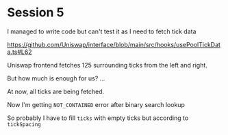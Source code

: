 # Session 5

I managed to write code but can't test it as I need to fetch tick data

https://github.com/Uniswap/interface/blob/main/src/hooks/usePoolTickData.ts#L62

Uniswap frontend fetches 125 surrounding ticks from the left and right.

But how much is enough for us?
...

At now, all ticks are being fetched.

Now I'm getting `NOT_CONTAINED` error after binary search lookup

So probably I have to fill `ticks` with empty ticks but according to `tickSpacing`